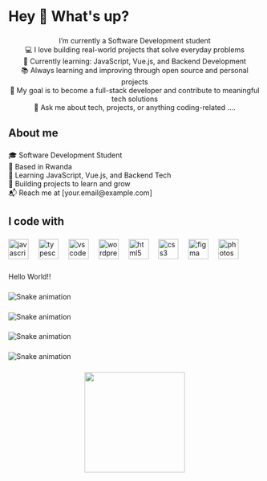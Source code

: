 <h1 align="left">Hey 👋 What's up?</h1>

###

<p align="center">I’m currently a Software Development student  <br>💻 I love building real-world projects that solve everyday problems  <br>🌱 Currently learning: JavaScript, Vue.js, and Backend Development  <br>📚 Always learning and improving through open source and personal projects  <br>🚀 My goal is to become a full-stack developer and contribute to meaningful tech solutions  <br>💬 Ask me about tech, projects, or anything coding-related ....</p>

###

<h2 align="left">About me</h2>

###

<p align="left">🎓 Software Development Student  <br>📍 Based in Rwanda  <br>🔧 Learning JavaScript, Vue.js, and Backend Tech  <br>🚀 Building projects to learn and grow  <br>📬 Reach me at [your.email@example.com]</p>

###

<h2 align="left">I code with</h2>

###

<div align="left">
  <img src="https://cdn.jsdelivr.net/gh/devicons/devicon/icons/javascript/javascript-original.svg" height="40" alt="javascript logo"  />
  <img width="12" />
  <img src="https://cdn.jsdelivr.net/gh/devicons/devicon/icons/typescript/typescript-original.svg" height="40" alt="typescript logo"  />
  <img width="12" />
  <img src="https://cdn.jsdelivr.net/gh/devicons/devicon/icons/vscode/vscode-original.svg" height="40" alt="vscode logo"  />
  <img width="12" />
  <img src="https://cdn.jsdelivr.net/gh/devicons/devicon/icons/wordpress/wordpress-original.svg" height="40" alt="wordpress logo"  />
  <img width="12" />
  <img src="https://cdn.jsdelivr.net/gh/devicons/devicon/icons/html5/html5-original.svg" height="40" alt="html5 logo"  />
  <img width="12" />
  <img src="https://cdn.jsdelivr.net/gh/devicons/devicon/icons/css3/css3-original.svg" height="40" alt="css3 logo"  />
  <img width="12" />
  <img src="https://cdn.jsdelivr.net/gh/devicons/devicon/icons/figma/figma-original.svg" height="40" alt="figma logo"  />
  <img width="12" />
  <img src="https://cdn.jsdelivr.net/gh/devicons/devicon/icons/photoshop/photoshop-plain.svg" height="40" alt="photoshop logo"  />
</div>

###

<p align="left">Hello World!!</p>

###

<img src="https://raw.githubusercontent.com/muhirecaleb/muhirecaleb/output/snake.svg" alt="Snake animation" />

###

<img src="https://raw.githubusercontent.com/muhirecaleb/muhirecaleb/output/snake.svg" alt="Snake animation" />

###

<img src="https://raw.githubusercontent.com/muhirecaleb/muhirecaleb/output/snake.svg" alt="Snake animation" />

###

<img src="https://raw.githubusercontent.com/muhirecaleb/muhirecaleb/output/snake.svg" alt="Snake animation" />

###

<div align="center">
  <img height="200" src=""  />
</div>

###
